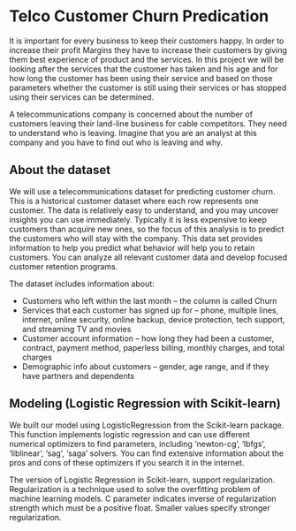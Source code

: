# Telco Customer Churn Predication

<p>
It is important for every business to keep their customers happy. In order to increase their profit Margins they have to increase their customers by giving them best experience of product and the services. In this project we will be looking after the services that the customer has taken and his age and for how long the customer has been using their service and based on those parameters whether the customer is still using their services or has stopped using their services can be determined.
</p>

<p>
A telecommunications company is concerned about the number of customers leaving their land-line business for cable competitors. They need to understand who is leaving. Imagine that you are an analyst at this company and you have to find out who is leaving and why.
</p>

## About the dataset

We will use a telecommunications dataset for predicting customer churn. This is a historical customer dataset where each row represents one customer. The data is relatively easy to understand, and you may uncover insights you can use immediately. Typically it is less expensive to keep customers than acquire new ones, so the focus of this analysis is to predict the customers who will stay with the company.
This data set provides information to help you predict what behavior will help you to retain customers. You can analyze all relevant customer data and develop focused customer retention programs.

The dataset includes information about:
<ul>
<li> Customers who left within the last month – the column is called Churn</li>
<li> Services that each customer has signed up for – phone, multiple lines, internet, online security, online backup, device    protection, tech support, and streaming TV and movies</li>
<li> Customer account information – how long they had been a customer, contract, payment method, paperless billing, monthly charges, and total charges</li>
<li> Demographic info about customers – gender, age range, and if they have partners and dependents</li>
</ul>

## Modeling (Logistic Regression with Scikit-learn)

<p>
We built our model using LogisticRegression from the Scikit-learn package. This function implements logistic regression and can use different numerical optimizers to find parameters, including ‘newton-cg’, ‘lbfgs’, ‘liblinear’, ‘sag’, ‘saga’ solvers. You can find extensive information about the pros and cons of these optimizers if you search it in the internet.
</p>

<p>
The version of Logistic Regression in Scikit-learn, support regularization. Regularization is a technique used to solve the overfitting problem of machine learning models. C parameter indicates inverse of regularization strength which must be a positive float. Smaller values specify stronger regularization.
 </p>
